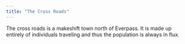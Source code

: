```yaml
---
title: "The Cross Roads"
---
```

The cross roads is a makeshift town north of Everpass. It is made up entirely of individuals traveling and thus the population is always in flux. 


